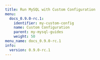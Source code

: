 ```yaml
---
title: Run MySQL with Custom Configuration
menu:
  docs_0.9.0-rc.1:
    identifier: my-custom-config
    name: Custom Configuration
    parent: my-mysql-guides
    weight: 50
menu_name: docs_0.9.0-rc.1
info:
  version: 0.9.0-rc.1
---
```


